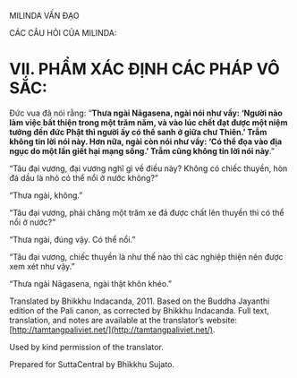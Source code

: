  

MILINDA VẤN ĐẠO

CÁC CÂU HỎI CỦA MILINDA:

# VII. PHẨM XÁC ĐỊNH CÁC PHÁP VÔ SẮC:

Đức vua đã nói rằng: “**Thưa ngài Nāgasena, ngài nói như vầy: ‘Người nào làm việc bất thiện trong một trăm năm, và vào lúc chết đạt được một niệm tưởng đến đức Phật thì người ấy có thể sanh ở giữa chư Thiên.’ Trẫm không tin lời nói này. Hơn nữa, ngài còn nói như vầy: ‘Có thể đọa vào địa ngục do một lần giết hại mạng sống.’ Trẫm cũng không tin lời nói này**.”

“Tâu đại vương, đại vương nghĩ gì về điều này? Không có chiếc thuyền, hòn đá dầu là nhỏ có thể nổi ở nước không?”

“Thưa ngài, không.”

“Tâu đại vương, phải chăng một trăm xe đá được chất lên thuyền thì có thể nổi ở nước?”

“Thưa ngài, đúng vậy. Có thể nổi.”

“Tâu đại vương, chiếc thuyền là như thế nào thì các nghiệp thiện nên được xem xét như vậy.”

“Thưa ngài Nāgasena, ngài thật khôn khéo.”

Translated by Bhikkhu Indacanda, 2011. Based on the Buddha Jayanthi edition of the Pali canon, as corrected by Bhikkhu Indacanda. Full text, translation, and notes are available at the translator’s website: [http://tamtangpaliviet.net/](http://tamtangpaliviet.net/).

Used by kind permission of the translator.

Prepared for SuttaCentral by Bhikkhu Sujato.